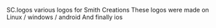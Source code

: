 SC.logos various logos for Smith Creations
These logos were made on Linux / windows / android
And finally ios
